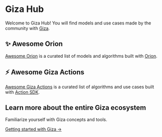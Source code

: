 # Giza Hub

Welcome to Giza Hub! You will find models and use cases made by the community with [Giza](https://docs.gizatech.xyz/).

## ✨ Awesome Orion
[Awesome Orion](awesome-orion/README.md) is a curated list of models and algorithms built with [Orion](https://github.com/gizatechxyz/orion).

## ⚡️ Awesome Giza Actions
[Awesome Giza Actions](awesome-giza-actions/README.md) is a curated list of algorithms and use cases built with [Action SDK](https://github.com/gizatechxyz/orion).


## Learn more about the entire Giza ecosystem

Familiarize yourself with Giza concepts and tools.

[Getting started with Giza →](https://docs.gizatech.xyz/)
